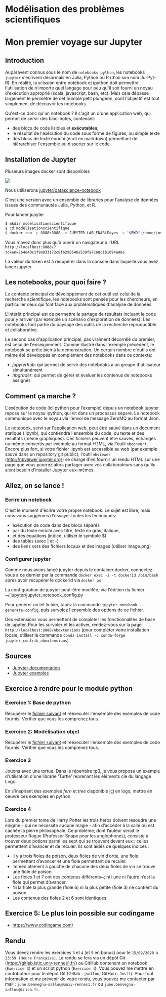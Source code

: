 # Modélisation des problèmes scientifiques

# Mon premier voyage sur Jupyter

## Introduction

Auparavent connus sous le nom de `notebooks python`, les notebooks
`jupyter` s'écrivent désormais en Julia, Python ou R (d'où son nom
Ju-Pyt-R). En réalité, la scission entre notebook et ipython doit
permettre l'utilisation de n'importe quel langage pour peu qu'il soit
fourni un noyau d'exécution approprié (scala, javascript, bash,
etc). Mais cela dépasse largement le périmètre de cet humble petit plongeon, dont l'objectif est tout simplement de découvrir les notebooks.

Qu'est-ce donc qu'un notebook ? Il s'agit un d'une application web, qui permet de servir des bloc-notes, contenant:
* des blocs de code lisibles et **exécutables**,
* le résultat de l'exécution du code sous forme de figures, ou simple texte
* des blocs de texte enrichi (écrit en markdown) permettant de hiérarchiser l'ensemble ou disserter sur le code

## Installation de Jupyter

Plusieurs images docker sont disponibles

![](https://jupyter-docker-stacks.readthedocs.io/en/latest/_images/inherit.svg)

Nous utiliserons [jupyter/datascience-notebook](https://hub.docker.com/r/jupyter/datascience-notebook/)

C'est une version avec un ensemble de libraries pour l'analyse de données issues des communautés Julia, Python, et R.

Pour lancer jupyter

```bash
$ mkdir modelisationscientifique
$ cd modelisationscientifique
$ docker run -p 8888:8888 -e JUPYTER_LAB_ENABLE=yes -v "$PWD":/home/jovyan/work jupyter/datascience-notebook
```


Vous n'avez donc plus qu'à ouvrir un navigateur à l'URL
`http://localhost:8888/?token=264e40c1f9a033172c8fb290546a538fa7260c1b1694a48e`.

La valeur du token est à récupérer dans la console dans laquelle vous avez lancé jupyter. 

## Les notebooks, pour quoi faire ?

Le contexte principal de développement de cet outil est celui de la
recherche scientifique, les notebooks sont pensés pour les chercheurs,
en particulier ceux qui font face aux problématiques d'analyse de
données.

L'intérêt principal est de permettre le partage de résultats incluant
le code pour y arriver (par exemple un scénario d'exploration de
données). Les notebooks font partie du paysage des outils de la
recherche reproductible et collaborative.

Le second cas d'application principal, pas vraiment décorrélé du
premier, est celui de l'enseignement. Comme illustré dans l'exemple
précédent, le notebook se prête bien à la démonstration. 
Un certain nombre d'outils ont même été développés en complément des
notebooks dans ce contexte:
* _jupyterhub_: qui permet de servir des notebooks à un
  groupe d'utilisateur simultanément
* _nbgrader_: qui permet de gérer et évaluer les contenus de notebooks assignés

## Comment ça marche ?

L'exécution de code (ici python pour l'exemple) depuis un notebook
jupyter repose sur le noyau ipython, qui vit dans un processus
séparé. Le notebook communique avec le noyau via l'envoi de message
ZeroMQ au format Json.

Le notebook, servi sur l'application web, peut être sauvé dans un
document statique (.ipynb), qui contiendra l'ensemble du code, du
texte et des résultats (même graphiques). Ces fichiers peuvent être
sauvés, échangés ou même convertis par exemple au format HTML, via
l'outil `nbconvert`. Encore plus fort, si votre fichier .ipynb est
accessible au web (par exemple sauvé dans un repository git public),
l'outil `nbviewer` (http://nbviewer.jupyter.org/) se charge d'en
fournir un rendu HTML sur une page que vous pourrez alors partager
avec vos collaborateurs sans qu'ils aient besoin d'installer Jupyter
eux-mêmes.

## Allez, on se lance !

### Ecrire un notebook

C'est le moment d'écrire votre propre notebook. Le sujet est libre,
mais nous vous suggérons d'essayer toutes les techniques:

* exécution de code dans des blocs séparés
* par du texte enrichi avec titre, texte en gras, italique,
* et des équations (indice, utiliser le symbole $)
* des tables (avec | et -)
* des liens vers des fichiers locaux et des images (utiliser image.png)

### Configurer jupyter


Comme nous avons lancé jupyter depuis le container docker, connectez-vous
à ce dernier par la commande `docker exec -i -t dockerid /bin/bash`
après avoir récupérer le dockerid via `docker ps`

La configuration de jupyter peut-être modifée, via l'édition du fichier
~/.jupyter/jupyter_notebook_config.py

Pour générer un tel fichier, tapez la commande `jupyter notebook
--generate-config`, puis survolez l'ensemble des options de ce fichier. 


Des extensions vous permettent de compléter les fonctionnalités de
base de jupyter. Pour les survoler et les activer, rendez-vous sur la
page `http://localhost:8888/nbextensions` (pour compléter votre
installation locale, utiliser la commande `conda install -c
conda-forge jupyter_contrib_nbextensions`)

## Sources

 * [Jupyter documentation](http://jupyter.readthedocs.io/en/latest/index.html)
 * [Jupyter examples](https://jupyter-notebook.readthedocs.io/en/latest/examples/Notebook/examples_index.html)

## Exercice à rendre pour le module python

### Exercice 1: Base de python

Récupérer le [fichier suivant](https://github.com/Jnsll/ModelisationScientifique/blob/master/TPs/TP1-introPython.ipynb) et rééxecuter l'ensemble des exemples de code fournis. Vérifier que vous les comprenez tous.


### Exercice 2: Modélisation objet

Récupérer le [fichier suivant](https://github.com/Jnsll/ModelisationScientifique/blob/master/TPs/TP2-PythonProg.ipynb) et rééxecuter l'ensemble des exemples de code fournis. Vérifier que vous les comprenez tous.

### Exercice 3

Jouons avec une tortue. Dans le répertoire tp3, je vous propose un exemple d'utilisation d'une librarie 'Turtle' reprenant les éléments clé du langage Logo.

En s'inspirant des exemples *fern* et *tree* disponible [ici](https://www.calormen.com/jslogo/) en logo, mettre en oeuvre ces exemples en python.

### Exercice 4

Lors du premier tome de Harry Potter les trois héros doivent résoudre une énigme - qui ne nécessite aucune magie - afin d’accéder à la salle où est cachée la pierre philosophale. Ce problème, dont l’auteur serait le professeur Rogue (Professor Snape pour les anglophones), consiste à trouver deux potions parmi les sept qui se trouvent devant eux : celles permettent d’avancer et de reculer. Ils sont aidés de quelques indices :

- Il y a trois fioles de poison, deux fioles de vin d’ortie, une fiole permettant d’avancer et une fiole permettant de reculer.
- Immédiatement à gauche de chacune des deux fioles de vin se trouve une fiole de poison.
- Les fioles 1 et 7 ont des contenus différents~; ni l’une ni l’autre n’est la fiole qui permet d’avancer.
- Ni la fiole la plus grande (fiole 6) ni la plus petite (fiole 3) ne contient du poison.
- Les contenus des fioles 2 et 6 sont identiques.

## Exercice 5: Le plus loin possible sur codingame

- https://www.codingame.com/

## Rendu

Vous devez rendre les exercices `3` et `4` (et `5` en bonus) pour le `15/02/2020 à 23:59 (Heure Française)`. Le rendu se fera via un dépôt Git (https://gitlab.istic.univ-rennes1.fr/) ou GitHub contenant un notebook (`Exercice 3`) et un script python (`Exercice 4`).
Vous pouvez me mettre en contributeur pour le dépot Git (Gitlab : `jsallou`, GitHub : `Jnsll`).
Pour tout information et me prévenir de votre rendu, vous pouvez me contacter par mail : `june.benvegnu-sallou@univ-rennes1.fr` ou `june.benvegnu-sallou@irisa.fr`.
